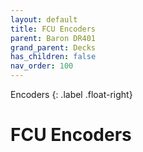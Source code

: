 ```yaml
---
layout: default
title: FCU Encoders
parent: Baron DR401
grand_parent: Decks
has_children: false
nav_order: 100
---
```


Encoders
{: .label .float-right}

# FCU Encoders